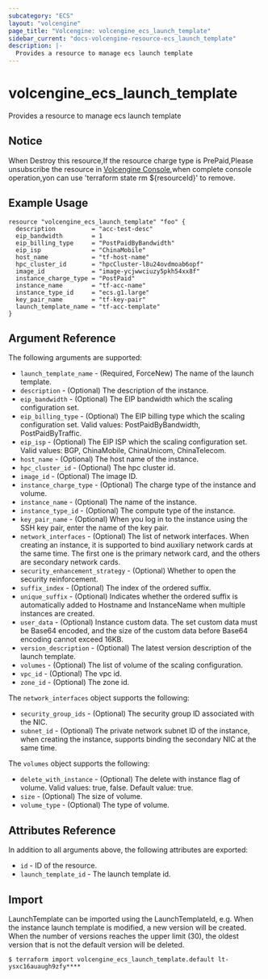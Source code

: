 ```yaml
---
subcategory: "ECS"
layout: "volcengine"
page_title: "Volcengine: volcengine_ecs_launch_template"
sidebar_current: "docs-volcengine-resource-ecs_launch_template"
description: |-
  Provides a resource to manage ecs launch template
---
```

# volcengine_ecs_launch_template
Provides a resource to manage ecs launch template
## Notice
When Destroy this resource,If the resource charge type is PrePaid,Please unsubscribe the resource 
in  [Volcengine Console](https://console.volcengine.com/finance/unsubscribe/),when complete console operation,yon can
use 'terraform state rm ${resourceId}' to remove.
## Example Usage
```hcl
resource "volcengine_ecs_launch_template" "foo" {
  description          = "acc-test-desc"
  eip_bandwidth        = 1
  eip_billing_type     = "PostPaidByBandwidth"
  eip_isp              = "ChinaMobile"
  host_name            = "tf-host-name"
  hpc_cluster_id       = "hpcCluster-l8u24ovdmoab6opf"
  image_id             = "image-ycjwwciuzy5pkh54xx8f"
  instance_charge_type = "PostPaid"
  instance_name        = "tf-acc-name"
  instance_type_id     = "ecs.g1.large"
  key_pair_name        = "tf-key-pair"
  launch_template_name = "tf-acc-template"
}
```
## Argument Reference
The following arguments are supported:
* `launch_template_name` - (Required, ForceNew) The name of the launch template.
* `description` - (Optional) The description of the instance.
* `eip_bandwidth` - (Optional) The EIP bandwidth which the scaling configuration set.
* `eip_billing_type` - (Optional) The EIP billing type which the scaling configuration set. Valid values: PostPaidByBandwidth, PostPaidByTraffic.
* `eip_isp` - (Optional) The EIP ISP which the scaling configuration set. Valid values: BGP, ChinaMobile, ChinaUnicom, ChinaTelecom.
* `host_name` - (Optional) The host name of the instance.
* `hpc_cluster_id` - (Optional) The hpc cluster id.
* `image_id` - (Optional) The image ID.
* `instance_charge_type` - (Optional) The charge type of the instance and volume.
* `instance_name` - (Optional) The name of the instance.
* `instance_type_id` - (Optional) The compute type of the instance.
* `key_pair_name` - (Optional) When you log in to the instance using the SSH key pair, enter the name of the key pair.
* `network_interfaces` - (Optional) The list of network interfaces. When creating an instance, it is supported to bind auxiliary network cards at the same time. The first one is the primary network card, and the others are secondary network cards.
* `security_enhancement_strategy` - (Optional) Whether to open the security reinforcement.
* `suffix_index` - (Optional) The index of the ordered suffix.
* `unique_suffix` - (Optional) Indicates whether the ordered suffix is automatically added to Hostname and InstanceName when multiple instances are created.
* `user_data` - (Optional) Instance custom data. The set custom data must be Base64 encoded, and the size of the custom data before Base64 encoding cannot exceed 16KB.
* `version_description` - (Optional) The latest version description of the launch template.
* `volumes` - (Optional) The list of volume of the scaling configuration.
* `vpc_id` - (Optional) The vpc id.
* `zone_id` - (Optional) The zone id.

The `network_interfaces` object supports the following:

* `security_group_ids` - (Optional) The security group ID associated with the NIC.
* `subnet_id` - (Optional) The private network subnet ID of the instance, when creating the instance, supports binding the secondary NIC at the same time.

The `volumes` object supports the following:

* `delete_with_instance` - (Optional) The delete with instance flag of volume. Valid values: true, false. Default value: true.
* `size` - (Optional) The size of volume.
* `volume_type` - (Optional) The type of volume.

## Attributes Reference
In addition to all arguments above, the following attributes are exported:
* `id` - ID of the resource.
* `launch_template_id` - The launch template id.


## Import
LaunchTemplate can be imported using the LaunchTemplateId, e.g.
When the instance launch template is modified, a new version will be created.
When the number of versions reaches the upper limit (30), the oldest version that is not the default version will be deleted.
```
$ terraform import volcengine_ecs_launch_template.default lt-ysxc16auaugh9zfy****
```

